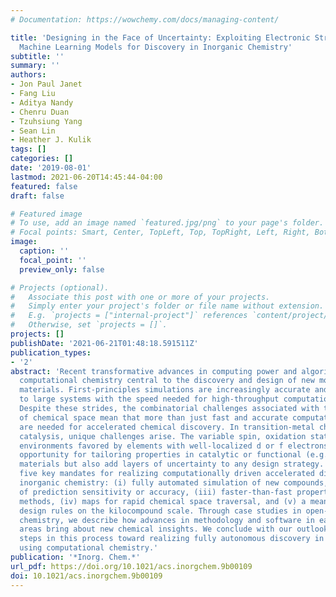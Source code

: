 ```yaml
---
# Documentation: https://wowchemy.com/docs/managing-content/

title: 'Designing in the Face of Uncertainty: Exploiting Electronic Structure and
  Machine Learning Models for Discovery in Inorganic Chemistry'
subtitle: ''
summary: ''
authors:
- Jon Paul Janet
- Fang Liu
- Aditya Nandy
- Chenru Duan
- Tzuhsiung Yang
- Sean Lin
- Heather J. Kulik
tags: []
categories: []
date: '2019-08-01'
lastmod: 2021-06-20T14:45:44-04:00
featured: false
draft: false

# Featured image
# To use, add an image named `featured.jpg/png` to your page's folder.
# Focal points: Smart, Center, TopLeft, Top, TopRight, Left, Right, BottomLeft, Bottom, BottomRight.
image:
  caption: ''
  focal_point: ''
  preview_only: false

# Projects (optional).
#   Associate this post with one or more of your projects.
#   Simply enter your project's folder or file name without extension.
#   E.g. `projects = ["internal-project"]` references `content/project/deep-learning/index.md`.
#   Otherwise, set `projects = []`.
projects: []
publishDate: '2021-06-21T01:48:18.591511Z'
publication_types:
- '2'
abstract: 'Recent transformative advances in computing power and algorithms have made
  computational chemistry central to the discovery and design of new molecules and
  materials. First-principles simulations are increasingly accurate and applicable
  to large systems with the speed needed for high-throughput computational screening.
  Despite these strides, the combinatorial challenges associated with the vastness
  of chemical space mean that more than just fast and accurate computational tools
  are needed for accelerated chemical discovery. In transition-metal chemistry and
  catalysis, unique challenges arise. The variable spin, oxidation state, and coordination
  environments favored by elements with well-localized d or f electrons provide great
  opportunity for tailoring properties in catalytic or functional (e.g., magnetic)
  materials but also add layers of uncertainty to any design strategy. We outline
  five key mandates for realizing computationally driven accelerated discovery in
  inorganic chemistry: (i) fully automated simulation of new compounds, (ii) knowledge
  of prediction sensitivity or accuracy, (iii) faster-than-fast property prediction
  methods, (iv) maps for rapid chemical space traversal, and (v) a means to reveal
  design rules on the kilocompound scale. Through case studies in open-shell transition-metal
  chemistry, we describe how advances in methodology and software in each of these
  areas bring about new chemical insights. We conclude with our outlook on the next
  steps in this process toward realizing fully autonomous discovery in inorganic chemistry
  using computational chemistry.'
publication: '*Inorg. Chem.*'
url_pdf: https://doi.org/10.1021/acs.inorgchem.9b00109
doi: 10.1021/acs.inorgchem.9b00109
---
```

